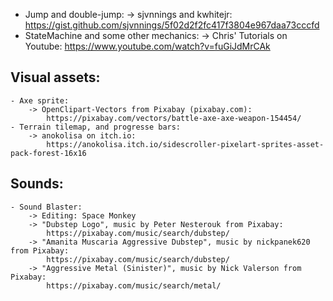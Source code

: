 - Jump and double-jump:
	-> sjvnnings and kwhitejr:
		https://gist.github.com/sjvnnings/5f02d2f2fc417f3804e967daa73cccfd
- StateMachine and some other mechanics:
	-> Chris' Tutorials on Youtube:
		https://www.youtube.com/watch?v=fuGiJdMrCAk



## Visual assets:
	- Axe sprite:
		-> OpenClipart-Vectors from Pixabay (pixabay.com):
			https://pixabay.com/vectors/battle-axe-axe-weapon-154454/
	- Terrain tilemap, and progresse bars:
		-> anokolisa on itch.io:
			https://anokolisa.itch.io/sidescroller-pixelart-sprites-asset-pack-forest-16x16


## Sounds:
	- Sound Blaster:
		-> Editing: Space Monkey
		-> "Dubstep Logo", music by Peter Nesterouk from Pixabay:
			https://pixabay.com/music/search/dubstep/
		-> "Amanita Muscaria Aggressive Dubstep", music by nickpanek620 from Pixabay:
			https://pixabay.com/music/search/dubstep/
		-> "Aggressive Metal (Sinister)", music by Nick Valerson from Pixabay:
			https://pixabay.com/music/search/metal/
